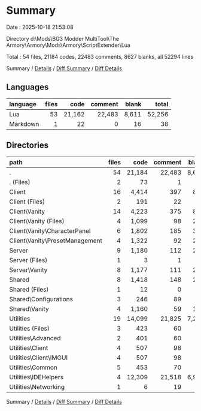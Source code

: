 # Summary

Date : 2025-10-18 21:53:08

Directory d:\\Mods\\BG3 Modder MultiTool\\The Armory\\Armory\\Mods\\Armory\\ScriptExtender\\Lua

Total : 54 files,  21184 codes, 22483 comments, 8627 blanks, all 52294 lines

Summary / [Details](details.md) / [Diff Summary](diff.md) / [Diff Details](diff-details.md)

## Languages
| language | files | code | comment | blank | total |
| :--- | ---: | ---: | ---: | ---: | ---: |
| Lua | 53 | 21,162 | 22,483 | 8,611 | 52,256 |
| Markdown | 1 | 22 | 0 | 16 | 38 |

## Directories
| path | files | code | comment | blank | total |
| :--- | ---: | ---: | ---: | ---: | ---: |
| . | 54 | 21,184 | 22,483 | 8,627 | 52,294 |
| . (Files) | 2 | 73 | 1 | 18 | 92 |
| Client | 16 | 4,414 | 397 | 873 | 5,684 |
| Client (Files) | 2 | 191 | 22 | 29 | 242 |
| Client\\Vanity | 14 | 4,223 | 375 | 844 | 5,442 |
| Client\\Vanity (Files) | 4 | 1,099 | 98 | 230 | 1,427 |
| Client\\Vanity\\CharacterPanel | 6 | 1,802 | 185 | 364 | 2,351 |
| Client\\Vanity\\PresetManagement | 4 | 1,322 | 92 | 250 | 1,664 |
| Server | 9 | 1,180 | 112 | 237 | 1,529 |
| Server (Files) | 1 | 3 | 1 | 1 | 5 |
| Server\\Vanity | 8 | 1,177 | 111 | 236 | 1,524 |
| Shared | 8 | 1,418 | 148 | 215 | 1,781 |
| Shared (Files) | 1 | 12 | 0 | 5 | 17 |
| Shared\\Configurations | 3 | 246 | 89 | 40 | 375 |
| Shared\\Vanity | 4 | 1,160 | 59 | 170 | 1,389 |
| Utilities | 19 | 14,099 | 21,825 | 7,284 | 43,208 |
| Utilities (Files) | 3 | 423 | 60 | 76 | 559 |
| Utilities\\Advanced | 2 | 401 | 60 | 60 | 521 |
| Utilities\\Client | 4 | 507 | 98 | 87 | 692 |
| Utilities\\Client\\IMGUI | 4 | 507 | 98 | 87 | 692 |
| Utilities\\Common | 5 | 453 | 70 | 81 | 604 |
| Utilities\\IDEHelpers | 4 | 12,309 | 21,518 | 6,973 | 40,800 |
| Utilities\\Networking | 1 | 6 | 19 | 7 | 32 |

Summary / [Details](details.md) / [Diff Summary](diff.md) / [Diff Details](diff-details.md)